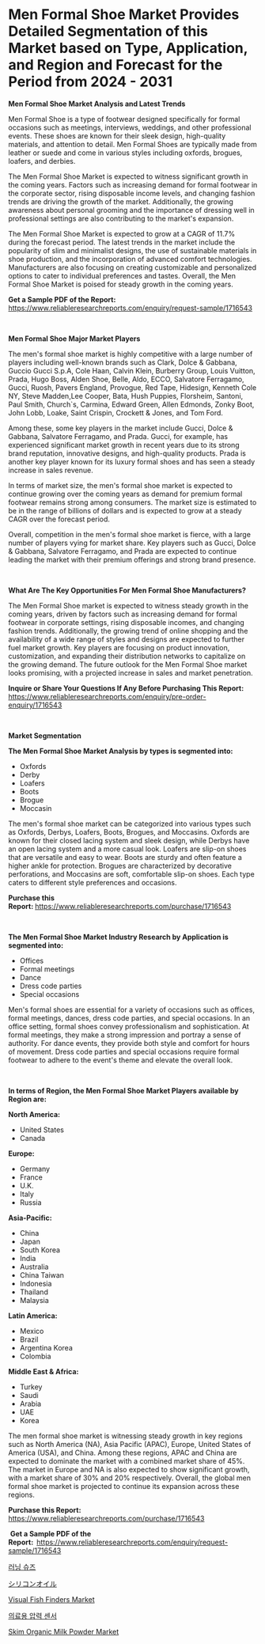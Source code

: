 <p><h1>Men Formal Shoe Market Provides Detailed Segmentation of this Market based on Type, Application, and Region and Forecast for the Period from 2024 - 2031</h1></p><p><strong>Men Formal Shoe Market Analysis and Latest Trends</strong></p>
<p><p>Men Formal Shoe is a type of footwear designed specifically for formal occasions such as meetings, interviews, weddings, and other professional events. These shoes are known for their sleek design, high-quality materials, and attention to detail. Men Formal Shoes are typically made from leather or suede and come in various styles including oxfords, brogues, loafers, and derbies.</p><p>The Men Formal Shoe Market is expected to witness significant growth in the coming years. Factors such as increasing demand for formal footwear in the corporate sector, rising disposable income levels, and changing fashion trends are driving the growth of the market. Additionally, the growing awareness about personal grooming and the importance of dressing well in professional settings are also contributing to the market's expansion.</p><p>The Men Formal Shoe Market is expected to grow at a CAGR of 11.7% during the forecast period. The latest trends in the market include the popularity of slim and minimalist designs, the use of sustainable materials in shoe production, and the incorporation of advanced comfort technologies. Manufacturers are also focusing on creating customizable and personalized options to cater to individual preferences and tastes. Overall, the Men Formal Shoe Market is poised for steady growth in the coming years.</p></p>
<p><strong>Get a Sample PDF of the Report:&nbsp;</strong> <a href="https://www.reliableresearchreports.com/enquiry/request-sample/1716543">https://www.reliableresearchreports.com/enquiry/request-sample/1716543</a></p>
<p>&nbsp;</p>
<p><strong>Men Formal Shoe Major Market Players</strong></p>
<p><p>The men's formal shoe market is highly competitive with a large number of players including well-known brands such as Clark, Dolce & Gabbana, Guccio Gucci S.p.A, Cole Haan, Calvin Klein, Burberry Group, Louis Vuitton, Prada, Hugo Boss, Alden Shoe, Belle, Aldo, ECCO, Salvatore Ferragamo, Gucci, Ruosh, Pavers England, Provogue, Red Tape, Hidesign, Kenneth Cole NY, Steve Madden,Lee Cooper, Bata, Hush Puppies, Florsheim, Santoni, Paul Smith, Church`s, Carmina, Edward Green, Allen Edmonds, Zonky Boot, John Lobb, Loake, Saint Crispin, Crockett & Jones, and Tom Ford.</p><p>Among these, some key players in the market include Gucci, Dolce & Gabbana, Salvatore Ferragamo, and Prada. Gucci, for example, has experienced significant market growth in recent years due to its strong brand reputation, innovative designs, and high-quality products. Prada is another key player known for its luxury formal shoes and has seen a steady increase in sales revenue.</p><p>In terms of market size, the men's formal shoe market is expected to continue growing over the coming years as demand for premium formal footwear remains strong among consumers. The market size is estimated to be in the range of billions of dollars and is expected to grow at a steady CAGR over the forecast period.</p><p>Overall, competition in the men's formal shoe market is fierce, with a large number of players vying for market share. Key players such as Gucci, Dolce & Gabbana, Salvatore Ferragamo, and Prada are expected to continue leading the market with their premium offerings and strong brand presence.</p></p>
<p>&nbsp;</p>
<p><strong>What Are The Key Opportunities For Men Formal Shoe Manufacturers?</strong></p>
<p><p>The Men Formal Shoe market is expected to witness steady growth in the coming years, driven by factors such as increasing demand for formal footwear in corporate settings, rising disposable incomes, and changing fashion trends. Additionally, the growing trend of online shopping and the availability of a wide range of styles and designs are expected to further fuel market growth. Key players are focusing on product innovation, customization, and expanding their distribution networks to capitalize on the growing demand. The future outlook for the Men Formal Shoe market looks promising, with a projected increase in sales and market penetration.</p></p>
<p><strong>Inquire or Share Your Questions If Any Before Purchasing This Report:</strong> <a href="https://www.reliableresearchreports.com/enquiry/pre-order-enquiry/1716543">https://www.reliableresearchreports.com/enquiry/pre-order-enquiry/1716543</a></p>
<p>&nbsp;</p>
<p><strong>Market Segmentation</strong></p>
<p><strong>The Men Formal Shoe Market Analysis by types is segmented into:</strong></p>
<p><ul><li>Oxfords</li><li>Derby</li><li>Loafers</li><li>Boots</li><li>Brogue</li><li>Moccasin</li></ul></p>
<p><p>The men's formal shoe market can be categorized into various types such as Oxfords, Derbys, Loafers, Boots, Brogues, and Moccasins. Oxfords are known for their closed lacing system and sleek design, while Derbys have an open lacing system and a more casual look. Loafers are slip-on shoes that are versatile and easy to wear. Boots are sturdy and often feature a higher ankle for protection. Brogues are characterized by decorative perforations, and Moccasins are soft, comfortable slip-on shoes. Each type caters to different style preferences and occasions.</p></p>
<p><strong>Purchase this Report:&nbsp;</strong><a href="https://www.reliableresearchreports.com/purchase/1716543">https://www.reliableresearchreports.com/purchase/1716543</a></p>
<p>&nbsp;</p>
<p><strong>The Men Formal Shoe Market Industry Research by Application is segmented into:</strong></p>
<p><ul><li>Offices</li><li>Formal meetings</li><li>Dance</li><li>Dress code parties</li><li>Special occasions</li></ul></p>
<p><p>Men's formal shoes are essential for a variety of occasions such as offices, formal meetings, dances, dress code parties, and special occasions. In an office setting, formal shoes convey professionalism and sophistication. At formal meetings, they make a strong impression and portray a sense of authority. For dance events, they provide both style and comfort for hours of movement. Dress code parties and special occasions require formal footwear to adhere to the event's theme and elevate the overall look.</p></p>
<p>&nbsp;</p>
<p><strong>In terms of Region, the Men Formal Shoe Market Players available by Region are:</strong></p>
<p>
    <p> <strong> North America: </strong>
        <ul>
            <li>United States</li>
            <li>Canada</li>
        </ul>
        </p> 
    <p> <strong> Europe: </strong>
        <ul>
            <li>Germany</li>
            <li>France</li>
            <li>U.K.</li>
            <li>Italy</li>
            <li>Russia</li>
        </ul>
        </p> 
    <p> <strong> Asia-Pacific: </strong>
        <ul>
            <li>China</li>
            <li>Japan</li>
            <li>South Korea</li>
            <li>India</li>
            <li>Australia</li>
            <li>China Taiwan</li>
            <li>Indonesia</li>
            <li>Thailand</li>
            <li>Malaysia</li>
        </ul>
        </p> 
    <p> <strong> Latin America: </strong>
        <ul>
            <li>Mexico</li>
            <li>Brazil</li>
            <li>Argentina Korea</li>
            <li>Colombia</li>
        </ul>
        </p> 
    <p> <strong> Middle East & Africa: </strong>
        <ul>
            <li>Turkey</li>
            <li>Saudi</li>
            <li>Arabia</li>
            <li>UAE</li>
            <li>Korea</li>
        </ul>
    </p>
    </p>
<p><p>The men formal shoe market is witnessing steady growth in key regions such as North America (NA), Asia Pacific (APAC), Europe, United States of America (USA), and China. Among these regions, APAC and China are expected to dominate the market with a combined market share of 45%. The market in Europe and NA is also expected to show significant growth, with a market share of 30% and 20% respectively. Overall, the global men formal shoe market is projected to continue its expansion across these regions.</p></p>
<p><strong>Purchase this Report: </strong><a href="https://www.reliableresearchreports.com/purchase/1716543">https://www.reliableresearchreports.com/purchase/1716543</a></p>
<p>&nbsp;<strong>Get a Sample PDF of the Report:&nbsp;&nbsp;</strong><a href="https://www.reliableresearchreports.com/enquiry/request-sample/1716543">https://www.reliableresearchreports.com/enquiry/request-sample/1716543</a></p>
<p><strong></strong></p>
<p><p><a href="https://medium.com/@stephenarmstrong52/%EB%9F%B0%EB%8B%9D%ED%99%94-%EC%8B%9C%EC%9E%A5%EC%9D%80-%EC%8B%9C%EC%9E%A5-%EC%A0%90%EC%9C%A0%EC%9C%A8-%EC%8B%9C%EC%9E%A5-%ED%8A%B8%EB%A0%8C%EB%93%9C-%EB%B0%8F-%EC%8B%9C%EC%9E%A5-%EC%84%B1%EC%9E%A5%EC%97%90-%EB%8C%80%ED%95%9C-%EC%A0%95%EB%B3%B4%EB%A5%BC-%EC%A0%9C%EA%B3%B5%ED%95%A9%EB%8B%88%EB%8B%A4-bccc411e8656">러닝 슈즈</a></p><p><a href="https://medium.com/@danilocardozo_82/%E3%82%B7%E3%83%AA%E3%82%B3%E3%83%BC%E3%83%B3%E3%82%AA%E3%82%A4%E3%83%AB%E5%B8%82%E5%A0%B4%E3%81%AE%E3%82%B7%E3%82%A7%E3%82%A2%E6%8E%A8%E7%A7%BB%E3%81%A8%E5%B8%82%E5%A0%B4%E6%88%90%E9%95%B7%E3%83%88%E3%83%AC%E3%83%B3%E3%83%892024%E5%B9%B4%E3%81%8B%E3%82%892031%E5%B9%B4%E3%81%BE%E3%81%A7-84aae87edfae">シリコンオイル</a></p><p><a href="https://github.com/jodemen/Market-Research-Report-List-1/blob/main/visual-fish-finders-market.md">Visual Fish Finders Market</a></p><p><a href="https://medium.com/@whitneyboyettebo9kiw7yr13/%EC%9D%98%EB%A3%8C%EC%9A%A9-%EC%95%95%EB%A0%A5-%EC%84%BC%EC%84%9C-%EC%8B%9C%EC%9E%A5-%EA%B7%9C%EB%AA%A8-%EC%8B%9C%EC%9E%A5-%EC%A0%84%EB%A7%9D-%EB%B0%8F-%EC%8B%9C%EC%9E%A5-%EC%98%88%EC%B8%A1-2024%EB%85%84%EB%B6%80%ED%84%B0-2031%EB%85%84%EA%B9%8C%EC%A7%80-bdf252801ef8">의료용 압력 센서</a></p><p><a href="https://picayune-night-cbd.notion.site/Skim-Organic-Milk-Powder-Market-Analysis-and-Market-Size-Global-Industry-Overview-Market-Segmentat-7a116124b5264acf8943b004ac351d5d">Skim Organic Milk Powder Market</a></p></p>
